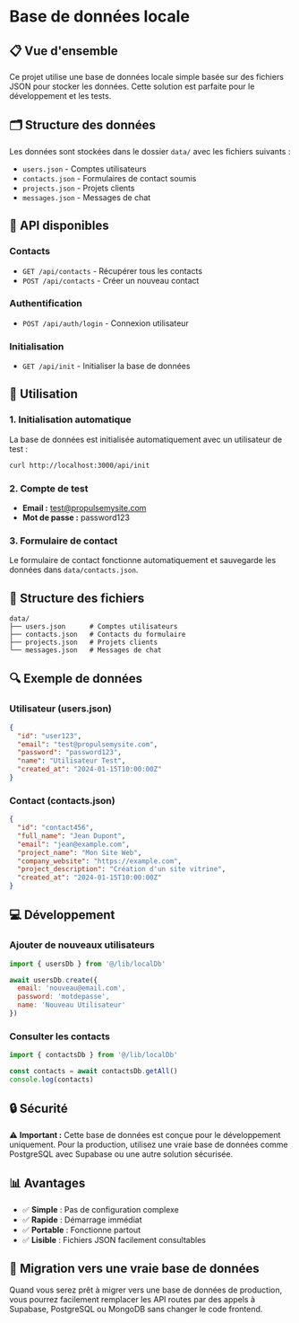 # Base de données locale

## 📋 Vue d'ensemble

Ce projet utilise une base de données locale simple basée sur des fichiers JSON pour stocker les données. Cette solution est parfaite pour le développement et les tests.

## 🗂️ Structure des données

Les données sont stockées dans le dossier `data/` avec les fichiers suivants :

- `users.json` - Comptes utilisateurs
- `contacts.json` - Formulaires de contact soumis
- `projects.json` - Projets clients
- `messages.json` - Messages de chat

## 🔧 API disponibles

### Contacts
- `GET /api/contacts` - Récupérer tous les contacts
- `POST /api/contacts` - Créer un nouveau contact

### Authentification
- `POST /api/auth/login` - Connexion utilisateur

### Initialisation
- `GET /api/init` - Initialiser la base de données

## 🚀 Utilisation

### 1. Initialisation automatique

La base de données est initialisée automatiquement avec un utilisateur de test :

```bash
curl http://localhost:3000/api/init
```

### 2. Compte de test

- **Email :** test@propulsemysite.com
- **Mot de passe :** password123

### 3. Formulaire de contact

Le formulaire de contact fonctionne automatiquement et sauvegarde les données dans `data/contacts.json`.

## 📁 Structure des fichiers

```
data/
├── users.json      # Comptes utilisateurs
├── contacts.json   # Contacts du formulaire
├── projects.json   # Projets clients
└── messages.json   # Messages de chat
```

## 🔍 Exemple de données

### Utilisateur (users.json)
```json
{
  "id": "user123",
  "email": "test@propulsemysite.com",
  "password": "password123",
  "name": "Utilisateur Test",
  "created_at": "2024-01-15T10:00:00Z"
}
```

### Contact (contacts.json)
```json
{
  "id": "contact456",
  "full_name": "Jean Dupont",
  "email": "jean@example.com",
  "project_name": "Mon Site Web",
  "company_website": "https://example.com",
  "project_description": "Création d'un site vitrine",
  "created_at": "2024-01-15T10:00:00Z"
}
```

## 💻 Développement

### Ajouter de nouveaux utilisateurs

```javascript
import { usersDb } from '@/lib/localDb'

await usersDb.create({
  email: 'nouveau@email.com',
  password: 'motdepasse',
  name: 'Nouveau Utilisateur'
})
```

### Consulter les contacts

```javascript
import { contactsDb } from '@/lib/localDb'

const contacts = await contactsDb.getAll()
console.log(contacts)
```

## 🔒 Sécurité

⚠️ **Important :** Cette base de données est conçue pour le développement uniquement. Pour la production, utilisez une vraie base de données comme PostgreSQL avec Supabase ou une autre solution sécurisée.

## 📊 Avantages

- ✅ **Simple** : Pas de configuration complexe
- ✅ **Rapide** : Démarrage immédiat
- ✅ **Portable** : Fonctionne partout
- ✅ **Lisible** : Fichiers JSON facilement consultables

## 🔄 Migration vers une vraie base de données

Quand vous serez prêt à migrer vers une base de données de production, vous pourrez facilement remplacer les API routes par des appels à Supabase, PostgreSQL ou MongoDB sans changer le code frontend. 